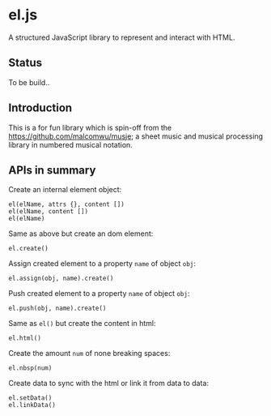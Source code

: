 # el.js

A structured JavaScript library to represent and interact with HTML.

## Status
To be build..

## Introduction

This is a for fun library which is spin-off from the
https://github.com/malcomwu/musje; a sheet music and musical processing
library in numbered musical notation.

## APIs in summary

Create an internal element object:
```
el(elName, attrs {}, content [])
el(elName, content [])
el(elName)
```

Same as above but create an dom element:
```
el.create()
```

Assign created element to a property `name` of object `obj`:
```
el.assign(obj, name).create()
```

Push created element to a property `name` of object `obj`:
```
el.push(obj, name).create()
```

Same as `el()` but create the content in html:
```
el.html()
```

Create the amount `num` of none breaking spaces:
```
el.nbsp(num)
```

Create data to sync with the html or link it from data to data:
```
el.setData()
el.linkData()
```
